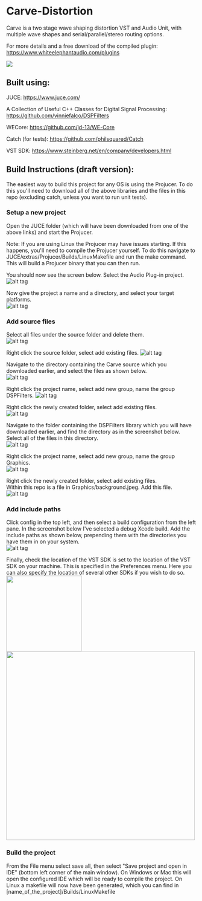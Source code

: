 # Carve-Distortion
Carve is a two stage wave shaping distortion VST and Audio Unit, with multiple wave shapes and serial/parallel/stereo routing options.

For more details and a free download of the compiled plugin: https://www.whiteelephantaudio.com/plugins

![](https://whiteelephantaudio.com/thumbs/carveThumbOriginal.png)  

## Built using:  

JUCE: https://www.juce.com/  

A Collection of Useful C++ Classes for Digital Signal Processing: https://github.com/vinniefalco/DSPFilters

WECore: https://github.com/jd-13/WE-Core  

Catch (for tests): https://github.com/philsquared/Catch  

VST SDK:  https://www.steinberg.net/en/company/developers.html

## Build Instructions (draft version):

The easiest way to build this project for any OS is using the Projucer. To do this you'll need to download all of the above libraries and the files in this repo (excluding catch, unless you want to run unit tests).  

### Setup a new project
Open the JUCE folder (which will have been downloaded from one of the above links) and start the Projucer.  
  
Note: If you are using Linux the Projucer may have issues starting. If this happens, you'll need to compile the Projucer yourself. To do this navigate to JUCE/extras/Projucer/Builds/LinuxMakefile and run the make command. This will build a Projucer binary that you can then run.  
  
You should now see the screen below. Select the Audio Plug-in project.
![alt tag](https://whiteelephantaudio.com/buildScreenshots/BuildSteps1.png)  
  
Now give the project a name and a directory, and select your target platforms.  
![alt tag](https://whiteelephantaudio.com/buildScreenshots/BuildSteps2.png)  
  
### Add source files 
Select all files under the source folder and delete them.  
![alt tag](https://whiteelephantaudio.com/buildScreenshots/BuildSteps3.png)  
  
Right click the source folder, select add existing files.
![alt tag](https://whiteelephantaudio.com/buildScreenshots/BuildSteps4.png)  

Navigate to the directory containing the Carve source which you downloaded earlier, and select the files as shown below.  
![alt tag](https://whiteelephantaudio.com/buildScreenshots/BuildSteps5.png)  
  
Right click the project name, select add new group, name the group DSPFilters.
![alt tag](https://whiteelephantaudio.com/buildScreenshots/BuildSteps6.png)  
  
Right click the newly created folder, select add existing files.  
![alt tag](https://whiteelephantaudio.com/buildScreenshots/BuildSteps7.png)  

Navigate to the folder containing the DSPFilters library which you will have downloaded earlier, and find the directory as in the screenshot below. Select all of the files in this directory.  
![alt tag](https://whiteelephantaudio.com/buildScreenshots/BuildSteps8.png)  
  
Right click the project name, select add new group, name the group Graphics.  
![alt tag](https://whiteelephantaudio.com/buildScreenshots/BuildSteps9.png)  
  
Right click the newly created folder, select add existing files.  
Within this repo is a file in Graphics/background.jpeg. Add this file.  
![alt tag](https://whiteelephantaudio.com/buildScreenshots/BuildSteps10.png)  
  
### Add include paths
Click config in the top left, and then select a build configuration from the left pane. In the screenshot below I've selected a debug Xcode build. Add the include paths as shown below, prepending them with the directories you have them in on your system.  
![alt tag](https://whiteelephantaudio.com/buildScreenshots/BuildSteps11.png)  

Finally, check the location of the VST SDK is set to the location of the VST SDK on your machine. This is specified in the Preferences menu. Here you can also specify the location of several other SDKs if you wish to do so.  
<img src="https://whiteelephantaudio.com/buildScreenshots/BuildSteps12.png" width="200">
<img src="https://whiteelephantaudio.com/buildScreenshots/BuildSteps13.png" width="500">

### Build the project
From the File menu select save all, then select "Save project and open in IDE" (bottom left corner of the main window). On Windows or Mac this will open the configured IDE which will be ready to compile the project. On Linux a makefile will now have been generated, which you can find in [name_of_the_project]/Builds/LinuxMakefile

